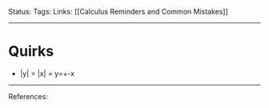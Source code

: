 Status:
Tags:
Links: [[Calculus Reminders and Common Mistakes]]
___
# Quirks
- |y| = |x| = y=+-x
___
References: